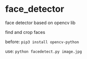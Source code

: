 # face_detector
face detector based on opencv lib

find and crop faces

before:
`pip3 install opencv-python`

use:
`python facedetect.py image.jpg`
